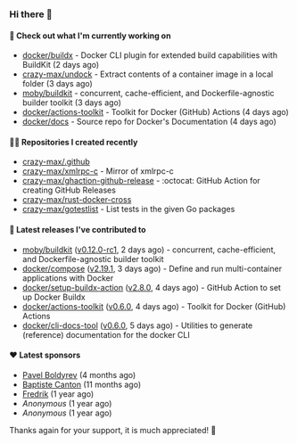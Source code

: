 ### Hi there 👋

#### 👷 Check out what I'm currently working on

- [docker/buildx](https://github.com/docker/buildx) - Docker CLI plugin for extended build capabilities with BuildKit (2 days ago)
- [crazy-max/undock](https://github.com/crazy-max/undock) - Extract contents of a container image in a local folder (3 days ago)
- [moby/buildkit](https://github.com/moby/buildkit) - concurrent, cache-efficient, and Dockerfile-agnostic builder toolkit (3 days ago)
- [docker/actions-toolkit](https://github.com/docker/actions-toolkit) - Toolkit for Docker (GitHub) Actions (4 days ago)
- [docker/docs](https://github.com/docker/docs) - Source repo for Docker&#39;s Documentation (4 days ago)

#### 👨‍💻 Repositories I created recently

- [crazy-max/.github](https://github.com/crazy-max/.github)
- [crazy-max/xmlrpc-c](https://github.com/crazy-max/xmlrpc-c) - Mirror of xmlrpc-c
- [crazy-max/ghaction-github-release](https://github.com/crazy-max/ghaction-github-release) - :octocat: GitHub Action for creating GitHub Releases
- [crazy-max/rust-docker-cross](https://github.com/crazy-max/rust-docker-cross)
- [crazy-max/gotestlist](https://github.com/crazy-max/gotestlist) - List tests in the given Go packages

#### 🚀 Latest releases I've contributed to

- [moby/buildkit](https://github.com/moby/buildkit) ([v0.12.0-rc1](https://github.com/moby/buildkit/releases/tag/v0.12.0-rc1), 2 days ago) - concurrent, cache-efficient, and Dockerfile-agnostic builder toolkit
- [docker/compose](https://github.com/docker/compose) ([v2.19.1](https://github.com/docker/compose/releases/tag/v2.19.1), 3 days ago) - Define and run multi-container applications with Docker
- [docker/setup-buildx-action](https://github.com/docker/setup-buildx-action) ([v2.8.0](https://github.com/docker/setup-buildx-action/releases/tag/v2.8.0), 4 days ago) - GitHub Action to set up Docker Buildx
- [docker/actions-toolkit](https://github.com/docker/actions-toolkit) ([v0.6.0](https://github.com/docker/actions-toolkit/releases/tag/v0.6.0), 4 days ago) - Toolkit for Docker (GitHub) Actions
- [docker/cli-docs-tool](https://github.com/docker/cli-docs-tool) ([v0.6.0](https://github.com/docker/cli-docs-tool/releases/tag/v0.6.0), 5 days ago) - Utilities to generate (reference) documentation for the docker CLI

#### ❤️ Latest sponsors
- [Pavel Boldyrev](https://github.com/bpg) (4 months ago)
- [Baptiste Canton](https://github.com/batmac) (11 months ago)
- [Fredrik](https://github.com/fredrikscode) (1 year ago)
- _Anonymous_ (1 year ago)
- _Anonymous_ (1 year ago)

Thanks again for your support, it is much appreciated! 🙏
